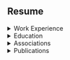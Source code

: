 
## Resume


<details><summary>Work Experience</summary><p>

1. Nationwide Insurance
   * 7/21/2014 - Current
     * Consultant - Project Architect (11/20/17 - Current)
     * Consultant - Engineering (1/1/15 - 11/20/17)
     * Consultant - Run Operations (7/21/14 - 1/1/15)

2. Dedicated Technologies Inc
   * 12/01/2013 - 07/21/2014  
     * Consultant - SQL DBA

3. Nationwide Energy Partners
   * 7/01/2013 - 12/01/2013  
     * SQL DBA and Developer

4. Manley Deas Kochalski LLC
   * 5/01/2012 - 7/01/2013  
     * Senior Database Administrator

5. Columbus Bureau of Credit Columbus
   * 2/01/2011 - 5/01/2012  
     * Database Administrator

6. Travis Central Appraisal District
   * 8/01/2010 - 2/01/2011  
     * Database Analyst

7. ScanData Systems,Inc
   * 1/01/2006 - 7/01/2010  
     * Logistician and Database Administrator

8. The Ohio State University
   * 1/01/2003 - 1/01/2004  
     * Instructor
       * Introduction to Physical Anthropology and Cultural Anthropology 
         * 2003 Fall & Winter Quarter 2004 Spring Quarter

9. Weller & Associates
   * 1/01/2001 -  1/01/2006  
     * Principal Investigator
       * Supervised archaeological field crews and conduct extensive archaeological fieldwork and analysis
       * Completed comprehensive surveys, testing, and data recovery projects

10. The United States Senate
    * 1/01/1995 
      * Intern
        * The U.S. Senator from Maryland, Barbara Mikulski
          * Attending hearings
          * Writing issue briefs
          * Acquiring research materials for the legislative staff
          * Clerical duties    
</p></details>          
          
<details><summary>Education</summary><p>          

The Ohio State University 
* 2004
  * Masters of Arts [MA]
    * Specialization
      * Physical Anthropology [Osteology]
* 2001 
  * Majors
    * Criminology
    * Criminology
  * Minors
    * Sociology
</p></details>      

<details><summary>Associations</summary><p>    

* Membership
  * SQL PASS 
</p></details> 

<details><summary>Publications</summary><p>   

  * Dental Deformation
    * Agency: The U.S. Air Force
      * Internal paper utilized for instruction ... this is not an open publication
</p></details>
